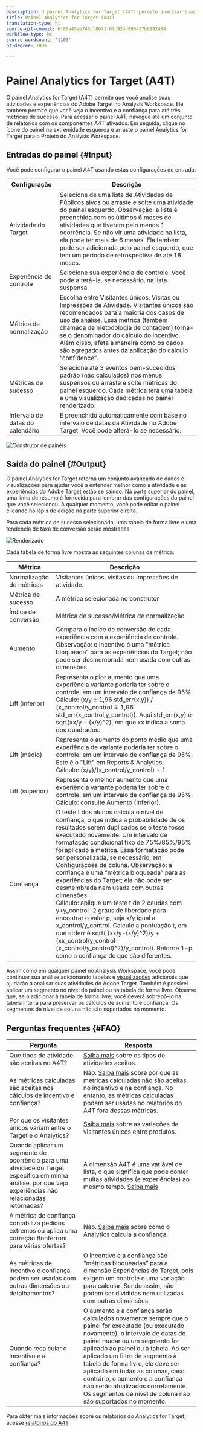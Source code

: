 ```yaml
---
description: O painel Analytics for Target (A4T) permite analisar suas atividades e experiências do Adobe Target no Analysis Workspace.
title: Painel Analytics for Target (A4T)
translation-type: ht
source-git-commit: 6f86a45ae745df86f1f6fc924d995437b9992484
workflow-type: ht
source-wordcount: '1103'
ht-degree: 100%

---
```



# Painel Analytics for Target (A4T)

O painel Analytics for Target (A4T) permite que você analise suas atividades e experiências do Adobe Target no Analysis Workspace. Ele também permite que você veja o incentivo e a confiança para até três métricas de sucesso. Para acessar o painel A4T, navegue até um conjunto de relatórios com os componentes A4T ativados. Em seguida, clique no ícone do painel na extremidade esquerda e arraste o painel Analytics for Target para o Projeto do Analysis Workspace.

## Entradas do painel {#Input}

Você pode configurar o painel A4T usando estas configurações de entrada:

| Configuração | Descrição |
|---|---|
| Atividade do Target | Selecione de uma lista de Atividades de Públicos alvos ou arraste e solte uma atividade do painel esquerdo. Observação: a lista é preenchida com os últimos 6 meses de atividades que tiveram pelo menos 1 ocorrência. Se não vir uma atividade na lista, ela pode ter mais de 6 meses. Ela também pode ser adicionada pelo painel esquerdo, que tem um período de retrospectiva de até 18 meses. |
| Experiência de controle | Selecione sua experiência de controle. Você pode alterá-la, se necessário, na lista suspensa. |
| Métrica de normalização | Escolha entre Visitantes únicos, Visitas ou Impressões de Atividade. Visitantes únicos são recomendados para a maioria dos casos de uso de análise. Essa métrica (também chamada de metodologia de contagem) torna-se o denominador do cálculo do incentivo. Além disso, afeta a maneira como os dados são agregados antes da aplicação do cálculo “confidence”. |
| Métricas de sucesso | Selecione até 3 eventos bem-sucedidos padrão (não calculados) nos menus suspensos ou arraste e solte métricas do painel esquerdo. Cada métrica terá uma tabela e uma visualização dedicadas no painel renderizado. |
| Intervalo de datas do calendário | É preenchido automaticamente com base no intervalo de datas da Atividade no Adobe Target. Você pode alterá-lo se necessário. |

![Construtor de painéis](assets/a4t-panel-builder2.png)

## Saída do painel {#Output}

O painel Analytics for Target retorna um conjunto avançado de dados e visualizações para ajudar você a entender melhor como a atividade e as experiências do Adobe Target estão se saindo. Na parte superior do painel, uma linha de resumo é fornecida para lembrar das configurações do painel que você selecionou. A qualquer momento, você pode editar o painel clicando no lápis de edição na parte superior direita.

Para cada métrica de sucesso selecionada, uma tabela de forma livre e uma tendência de taxa de conversão serão mostradas:

![Renderizado](assets/a4t-rendered.png)


Cada tabela de forma livre mostra as seguintes colunas de métrica:

| Métrica | Descrição |
|---|---|
| Normalização de métricas | Visitantes únicos, visitas ou Impressões de atividade. |
| Métrica de sucesso | A métrica selecionada no construtor |
| Índice de conversão | Métrica de sucesso/Métrica de normalização |
| Aumento | Compara o índice de conversão de cada experiência com a experiência de controle. Observação: o incentivo é uma “métrica bloqueada” para as experiências do Target; não pode ser desmembrada nem usada com outras dimensões. |
| Lift (inferior) | Representa o pior aumento que uma experiência variante poderia ter sobre o controle, em um intervalo de confiança de 95%.<br>Cálculo: (x/y ± 1,96 std_err(x,y)) / (x_control/y_control ∓ 1,96 std_err(x_control,y_control)). Aqui std_err(x,y) é sqrt(xx/y - (x/y)^2), em que xx indica a soma dos quadrados. |
| Lift (médio) | Representa o aumento do ponto médio que uma experiência de variante poderia ter sobre o controle, em um intervalo de confiança de 95%. Este é o &quot;Lift&quot; em Reports &amp; Analytics.<br>Cálculo: (x/y)/(x_control/y_control) - 1 |
| Lift (superior) | Representa o melhor aumento que uma experiência variante poderia ter sobre o controle, em um intervalo de confiança de 95%.<br>Cálculo: consulte Aumento (Inferior). |
| Confiança | O teste t dos alunos calcula o nível de confiança, o que indica a probabilidade de os resultados serem duplicados se o teste fosse executado novamente. Um intervalo de formatação condicional fixo de 75%/85%/95% foi aplicado à métrica. Essa formatação pode ser personalizada, se necessário, em Configurações de coluna. Observação: a confiança é uma “métrica bloqueada” para as experiências do Target; ela não pode ser desmembrada nem usada com outras dimensões.<br>Cálculo: aplique um teste t de 2 caudas com y+y_control-2 graus de liberdade para encontrar o valor p, seja x/y igual a x_control/y_control. Calcule a pontuação t, em que stderr é sqrt( (xx/y-(x/y)^2)/y + (xx_control/y_control-(x_control/y_control)^2)/y_control). Retorne 1-p como a confiança de que são diferentes. |

Assim como em qualquer painel no Analysis Workspace, você pode continuar sua análise adicionando tabelas e [visualizações](https://docs.adobe.com/content/help/pt-BR/analytics/analyze/analysis-workspace/visualizations/freeform-analysis-visualizations.html) adicionais que ajudarão a analisar suas atividades do Adobe Target. Também é possível aplicar um segmento no nível do painel ou na tabela de forma livre. Observe que, se o adicionar à tabela de forma livre, você deverá sobrepô-lo na tabela inteira para preservar os cálculos de aumento e confiança. Os segmentos de nível de coluna não são suportados no momento.

## Perguntas frequentes {#FAQ}

| Pergunta | Resposta |
|---|---|
| Que tipos de atividade são aceitas no A4T? | [Saiba mais](https://docs.adobe.com/content/help/pt-BR/target/using/integrate/a4t/a4t-faq/a4t-faq-activity-setup.html) sobre os tipos de atividades aceitos. |
| As métricas calculadas são aceitas nos cálculos de incentivo e confiança? | Não. [Saiba mais](https://docs.adobe.com/content/help/pt-BR/target/using/integrate/a4t/a4t-faq/a4t-faq-lift-and-confidence.html) sobre por que as métricas calculadas não são aceitas no incentivo e na confiança. No entanto, as métricas calculadas podem ser usadas no relatórios do A4T fora dessas métricas. |
| Por que os visitantes únicos variam entre o Target e o Analytics? | [Saiba mais](https://docs.adobe.com/content/help/pt-BR/target/using/integrate/a4t/a4t-faq/a4t-faq-viewing-reports.html) sobre as variações de visitantes únicos entre produtos. |
| Quando aplicar um segmento de ocorrência para uma atividade do Target específica em minha análise, por que vejo experiências não relacionadas retornadas? | A dimensão A4T é uma variável de lista, o que significa que pode conter muitas atividades (e experiências) ao mesmo tempo. [Saiba mais](https://docs.adobe.com/content/help/pt-BR/target/using/integrate/a4t/a4t-faq/a4t-faq-viewing-reports.html) |
| A métrica de confiança contabiliza pedidos extremos ou aplica uma correção Bonferroni para várias ofertas? | Não. [Saiba mais](https://docs.adobe.com/content/help/pt-BR/target/using/integrate/a4t/a4t-faq/a4t-faq-lift-and-confidence.html) sobre como o Analytics calcula a confiança. |
| As métricas de incentivo e confiança podem ser usadas com outras dimensões ou detalhamentos? | O incentivo e a confiança são “métricas bloqueadas” para a dimensão Experiências do Target, pois exigem um controle e uma variação para calcular. Sendo assim, não podem ser divididas nem utilizadas com outras dimensões. |
| Quando recalcular o incentivo e a confiança? | O aumento e a confiança serão calculados novamente sempre que o painel for executado (ou executado novamente), o intervalo de datas do painel mudar ou um segmento for aplicado ao painel ou à tabela. Ao ser aplicado um filtro de segmento à tabela de forma livre, ele deve ser aplicado em todas as colunas, caso contrário, o aumento e a confiança não serão atualizados corretamente. Os segmentos de nível de coluna não são suportados no momento. |

Para obter mais informações sobre os relatórios do Analytics for Target, acesse [relatórios do A4T](https://docs.adobe.com/content/help/pt-BR/target/using/integrate/a4t/reporting.html)
